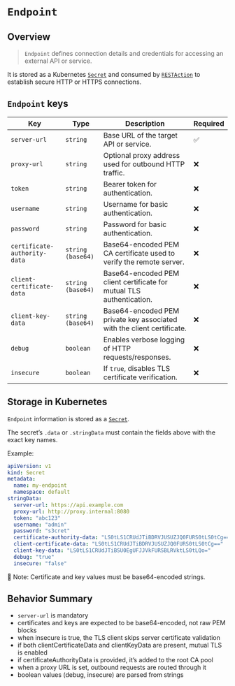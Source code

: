 # `Endpoint`

## Overview

> `Endpoint` defines connection details and credentials for accessing an external API or service. 

It is stored as a Kubernetes [`Secret`](https://kubernetes.io/docs/concepts/configuration/secret/) and consumed by [`RESTAction`](restactions.md) to establish secure HTTP or HTTPS connections.

## `Endpoint` keys

| Key | Type | Description | Required |
|--------|------|-------------|-----------|
| `server-url` | `string` | Base URL of the target API or service. | ✅ |
| `proxy-url` | `string` | Optional proxy address used for outbound HTTP traffic. | ❌ | 
| `token` | `string` | Bearer token for authentication. | ❌ |
| `username` | `string` | Username for basic authentication. | ❌ |
| `password` | `string` | Password for basic authentication. | ❌ |
| `certificate-authority-data` | `string (base64)` | Base64-encoded PEM CA certificate used to verify the remote server. | ❌ |
| `client-certificate-data` | `string (base64)` | Base64-encoded PEM client certificate for mutual TLS authentication. | ❌ |
| `client-key-data` | `string (base64)` | Base64-encoded PEM private key associated with the client certificate. | ❌ |
| `debug` | `boolean` | Enables verbose logging of HTTP requests/responses. | ❌ |
| `insecure` | `boolean` | If `true`, disables TLS certificate verification. | ❌ |

## Storage in Kubernetes

`Endpoint` information is stored as a [`Secret`](https://kubernetes.io/docs/concepts/configuration/secret/).  

The secret’s `.data` or `.stringData` must contain the fields above with the exact key names.

Example:

```yaml
apiVersion: v1
kind: Secret
metadata:
  name: my-endpoint
  namespace: default
stringData:
  server-url: https://api.example.com
  proxy-url: http://proxy.internal:8080
  token: "abc123"
  username: "admin"
  password: "s3cret"
  certificate-authority-data: "LS0tLS1CRUdJTiBDRVJUSUZJQ0FURS0tLS0tCg=="
  client-certificate-data: "LS0tLS1CRUdJTiBDRVJUSUZJQ0FURS0tLS0tCg=="
  client-key-data: "LS0tLS1CRUdJTiBSU0EgUFJJVkFURSBLRVktLS0tLQo="
  debug: "true"
  insecure: "false"
```

🔎 Note: Certificate and key values must be base64-encoded strings.

## Behavior Summary

- `server-url` is mandatory
- certificates and keys are expected to be base64-encoded, not raw PEM blocks
- when insecure is true, the TLS client skips server certificate validation
- if both clientCertificateData and clientKeyData are present, mutual TLS is enabled
- if certificateAuthorityData is provided, it’s added to the root CA pool
- when a proxy URL is set, outbound requests are routed through it
- boolean values (debug, insecure) are parsed from strings

